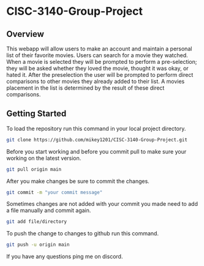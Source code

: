 # CISC-3140-Group-Project

## Overview
This webapp will allow users to make an account and maintain a personal list of their favorite movies. Users can search for a movie they watched. When a movie is selected they will be prompted to perform a pre-selection; they will be asked whether they loved the movie, thought it was okay, or hated it. After the preselection the user will be prompted to perform direct comparisons to other movies they already added to their list. A movies placement in the list is determined by the result of these direct comparisons.

## Getting Started
To load the repository run this command in your local project directory.
```bash
git clone https://github.com/mikey1201/CISC-3140-Group-Project.git
```
Before you start working and before you commit pull to make sure your working on the latest version.
```bash
git pull origin main
```
After you make changes be sure to commit the changes.
```bash
git commit -m "your commit message"
```
Sometimes changes are not added with your commit you made need to add a file manually and commit again.
```bash
git add file/directory
```
To push the change to changes to github run this command.
```bash
git push -u origin main
```
If you have any questions ping me on discord.
